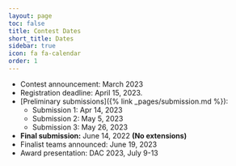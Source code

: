 ```yaml
---
layout: page
toc: false
title: Contest Dates
short_title: Dates
sidebar: true
icon: fa fa-calendar
order: 1
---
```



* Contest announcement: March 2023
* Registration deadline: April 15, 2023.
* [Preliminary submissions]({% link _pages/submission.md %}): 
    * Submission 1: Apr 14, 2023
    * Submission 2: May 5, 2023
    * Submission 3: May 26, 2023
* **Final submission:** June 14, 2022 **(No extensions)**
* Finalist teams announced: June 19, 2023
* Award presentation: DAC 2023, July 9-13

